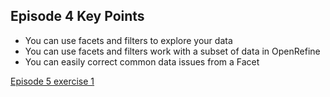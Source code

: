 ## Episode 4 Key Points

- You can use facets and filters to explore your data
- You can use facets and filters work with a subset of data in OpenRefine
- You can easily correct common data issues from a Facet

[Episode 5 exercise 1](episode5_ex1.md)
